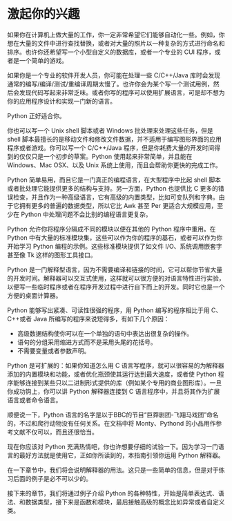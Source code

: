 # 激起你的兴趣  

如果你在计算机上做大量的工作，你一定非常希望它们能够自动化一些。例如，你想在大量的文件中进行查找替换，或者对大量的照片以一种复杂的方式进行命名和排序。也许你还希望写一个小型自定义的数据库，或者一个专业的 CUI 程序，或者是一个简单的游戏。

如果你是一个专业的软件开发人员，你可能在处理一些 C/C++/Java 库时会发现通常的编写/编译/测试/重编译周期太慢了。也许你会为某个写一个测试用例，然后会发现代码写起来非常乏味。或者你写的程序可以使用扩展语言，可是却不想为你的应用程序设计和实现一门新的语言。

Python 正好适合你。

你也可以写一个 Unix shell 脚本或者 Windows 批处理来处理这些任务，但是 shell 脚本最擅长的是移动文件和修改文件数据，并不适用于编写图形界面的应用程序或者游戏。你可以写一个 C/C++/Java 程序，但是你耗费大量的开发时间得到的仅仅只是一个初步的草案。Python 使用起来非常简单，并且能在 Windows、Mac OSX、以及 Unix 系统上使用，而且会帮助你更快的完成工作。

Python 简单易用，而且它是一门真正的编程语言，在大型程序中比起 shell 脚本或者批处理它能提供更多的结构与支持。另一方面，Python 也提供比 C 更多的错误检查，并且作为一种高级语言，它有高级的内置类型，比如可变队列和字典。由于它拥有更多的普遍的数据类型，所以它比 Awk 甚至 Per 更适合大规模应用，至少在 Python 中处理问题不会比别的编程语言更复杂。

Python 允许你将程序分隔成不同的模块以便在其他的 Python 程序中重用。在 Python 中有大量的标准模块集，这些可以作为你的程序的基石，或者可以作为你开始学习 Python 编程的示例。这些标准模块提供了如文件 I/O、系统调用嵌套字甚至像 Tk 这样的图形工具接口。

Python 是一门解释型语言，因为不需要编译和链接的时间，它可以帮你节省大量的开发时间。解释器可以交互式使用，这样就可以很方便的对语言特性进行实验，以便写一些临时程序或者在程序开发过程中进行自下而上的开发。同时它也是一个方便的桌面计算器。

Python 能够写出紧凑、可读性很强的程序，用 Python 编写的程序相比于用 C、C++或者 Java 所编写的程序来说短得多，有如下几个原因：

- 高级数据结构使你可以在一个单独的语句中表达出很复杂的操作。
- 语句的分组采用缩进方式而不是采用头尾的花括号。
- 不需要变量或者参数声明。

Python 是可扩展的：如果你知道怎么用 C 语言写程序，就可以很容易的为解释器添加的内置模块和功能，或者优化瓶颈使其运行达到最大速度，或者使 Python 程序能够连接到某些只以二进制形式提供的库（例如某个专用的商业图形库）。一旦你成功钩上，你可以讲 Python 解释器连接到 C 语言程序中，并且将其作为扩展语言或者命令语言。

 顺便说一下，Python 语言的名字是以于BBC的节目“巨莽剧团-飞翔马戏团”命名的，不过和爬行动物没有任何关系。在文档中将 Monty、Pythond 的小品用作参考文献不仅可以，而且还很恰当。

 现在你应该对 Python 充满热情吧，你也许想要仔细的试验一下。因为学习一门语言的最好方法就是使用它，正如你所读到的，本指南引领你运用 Python 解释器。

 在一下章节中，我们将会说明解释器的用法。这只是一些简单的信息，但是对于练习后面的例子是必不可以少的。

 接下来的章节，我们将通过例子介绍 Python 的各种特性，开始是简单表达式、语法、和数据类型，接下来是函数和模块，最后接触高级的概念比如异常或者自定义类。
 

